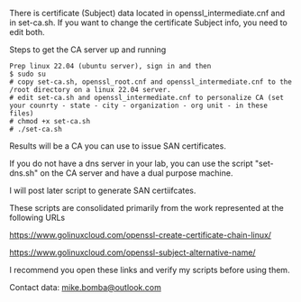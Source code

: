 There is certificate (Subject) data located in openssl_intermediate.cnf and in set-ca.sh. If you want to change the certificate Subject info, you need to edit both.

Steps to get the CA server up and running

    Prep linux 22.04 (ubuntu server), sign in and then
    $ sudo su
    # copy set-ca.sh, openssl_root.cnf and openssl_intermediate.cnf to the /root directory on a linux 22.04 server.
    # edit set-ca.sh and openssl_intermediate.cnf to personalize CA (set your counrty - state - city - organization - org unit - in these files)
    # chmod +x set-ca.sh
    # ./set-ca.sh
Results will be a CA you can use to issue SAN certificates. 

If you do not have a dns server in your lab, you can use the script "set-dns.sh" on the CA server and have a dual purpose machine.

I will post later script to generate SAN certiifcates.

These scripts are consolidated primarily from the work represented at the following URLs

https://www.golinuxcloud.com/openssl-create-certificate-chain-linux/

https://www.golinuxcloud.com/openssl-subject-alternative-name/

I recommend you open these links and verify my scripts before using them.

Contact data: mike.bomba@outlook.com
